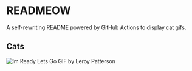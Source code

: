 # READMEOW

A self-rewriting README powered by GitHub Actions to display cat gifs.

## Cats

![Im Ready Lets Go GIF by Leroy Patterson](https://media2.giphy.com/media/CjmvTCZf2U3p09Cn0h/200.gif?cid=9acd02damukqnzar5nmjog8jcqm4obgdxapded3vcxgaqj63&ep=v1_gifs_search&rid=200.gif&ct=g)
